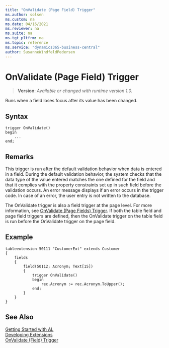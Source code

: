 ```yaml
---
title: "OnValidate (Page Field) Trigger"
ms.author: solsen
ms.custom: na
ms.date: 04/16/2021
ms.reviewer: na
ms.suite: na
ms.tgt_pltfrm: na
ms.topic: reference
ms.service: "dynamics365-business-central"
author: SusanneWindfeldPedersen
---
```

[//]: # (START>DO_NOT_EDIT)
[//]: # (IMPORTANT:Do not edit any of the content between here and the END>DO_NOT_EDIT.)
[//]: # (Any modifications should be made in the .xml files in the ModernDev repo.)

# OnValidate (Page Field) Trigger
> **Version**: _Available or changed with runtime version 1.0._

Runs when a field loses focus after its value has been changed.


## Syntax
```
trigger OnValidate()
begin
    ...
end;
```



[//]: # (IMPORTANT: END>DO_NOT_EDIT)

## Remarks  

This trigger is run after the default validation behavior when data is entered in a field. During the default validation behavior, the system checks that the data type of the value entered matches the one defined for the field and that it complies with the property constraints set up in such field before the validation occurs. An error message displays if an error occurs in the trigger code. In case of an error, the user entry is not written to the database.  

The OnValidate trigger is also a field trigger at the page level. For more information, see [OnValidate (Page Fields) Trigger](devenv-onvalidate-pagefield-trigger.md). If both the table field and page field triggers are defined, then the OnValidate trigger on the table field is run before the OnValidate trigger on the page field.  

## Example

```AL
tableextension 50111 "CustomerExt" extends Customer
{
    fields
    {
        field(50112; Acronym; Text[15])
        {
            trigger OnValidate()
            begin
                rec.Acronym := rec.Acronym.ToUpper();
            end;
        }
    }
}
```

## See Also  
[Getting Started with AL](../../devenv-get-started.md)  
[Developing Extensions](../../devenv-dev-overview.md)  
[OnValidate (Field) Trigger](../field/devenv-onvalidate-field-trigger.md)
